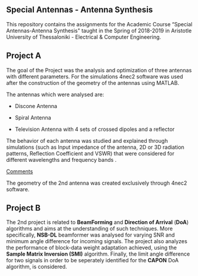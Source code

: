 

## Special Antennas - Antenna Synthesis



This repository contains the assignments for the Academic Course “Special Antennas-Antenna Synthesis" taught in the Spring of 2018-2019 in Aristotle University of Thessaloniki - Electrical & Computer Engineering.

 

## Project A

The goal of the Project was the analysis and optimization of three antennas with different parameters. For the simulations 4nec2 software was used after the construction of the geometry of the antennas using MATLAB.  

The antennas which were analysed are: 

* Discone Antenna 

* Spiral Antenna 
*  Television Antenna with 4 sets of crossed dipoles and a reflector

The behavior of each antenna was studied and explained through simulations (such as Input impedance of the antenna, 2D or 3D radiation patterns, Reflection Coefficient and VSWR) that were considered for different wavelengths and frequency bands .

<u>Comments</u>

The geometry of the 2nd antenna was created  exclusively through 4nec2 software. 



##  Project B

The 2nd project is related to **BeamForming** and **Direction of Arrival** (**DoA**) algorithms and aims at the understanding of such techniques. More specifically, **NSB-DL** beamformer was analysed for varying SNR and minimum angle difference for incoming signals. The project also analyzes the performance of block-data weight adaptation achieved, using the **Sample Matrix Inversion (SMI)** algorithm. Finally, the limit angle difference for two signals in order to be seperately identified for the **CAPON** DoA algorithm, is considered. 





